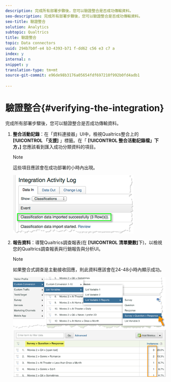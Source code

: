 ```yaml
---
description: 完成所有部署步驟後，您可以驗證整合是否成功傳輸資料。
seo-description: 完成所有部署步驟後，您可以驗證整合是否成功傳輸資料。
seo-title: 驗證整合
solution: Analytics
subtopic: Qualtrics
title: 驗證整合
topic: Data connectors
uuid: 294b7b0f-e4 b3-4393-b71 f-dd62 c56 e3 c7 a
index: y
internal: n
snippet: y
translation-type: tm+mt
source-git-commit: e96de98b3176a05654fdf697210f992b0fd4adb1

---
```



# 驗證整合{#verifying-the-integration}

完成所有部署步驟後，您可以驗證整合是否成功傳輸資料。

1. **整合活動記錄**：在「資料連接器」UI中，檢視Qualtrics整合上的 **[!UICONTROL 「支援]** 」標籤。在「 **[!UICONTROL 整合活動記錄檔」下方，]** 您應該看到匯入成功分類資料的項目。

   >[!NOTE]
   >
   >這些項目應該會在成功部署的小時內出現。

   ![](assets/verify-1.png)

1. **報告資料**：導覽Qualtrics調查報表(在 **[!UICONTROL 清單變數]**&#x200B;下)，以檢視您的Qualtrics調查報表與行銷報告與分析UI。

   >[!NOTE]
   >
   >如果整合式調查是主動接收回應，則此資料應該會在24-48小時內顯示成功。

   ![](assets/verify-2.png) ![](assets/verify-3.png)

